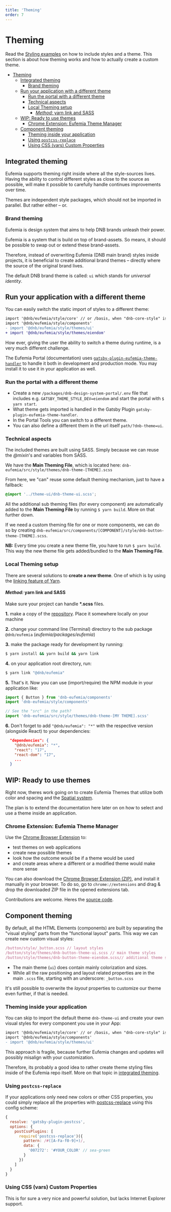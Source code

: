 ```yaml
---
title: 'Theming'
order: 7
---
```


# Theming

Read the [Styling examples](/uilib/usage/customisation/styling) on how to include styles and a theme.
This section is about how theming works and how to actually create a custom theme.

- [Theming](#theming)
  - [Integrated theming](#integrated-theming)
    - [Brand theming](#brand-theming)
  - [Run your application with a different theme](#run-your-application-with-a-different-theme)
    - [Run the portal with a different theme](#run-the-portal-with-a-different-theme)
    - [Technical aspects](#technical-aspects)
    - [Local Theming setup](#local-theming-setup)
      - [_Method:_ yarn link and SASS](#method-yarn-link-and-sass)
  - [WIP: Ready to use themes](#wip-ready-to-use-themes)
    - [Chrome Extension: Eufemia Theme Manager](#chrome-extension-eufemia-theme-manager)
  - [Component theming](#component-theming)
    - [Theming inside your application](#theming-inside-your-application)
    - [Using `postcss-replace`](#using-postcss-replace)
    - [Using CSS (vars) Custom Properties](#using-css-vars-custom-properties)

## Integrated theming

Eufemia supports theming right inside where all the style-sources lives. Having the ability to control different styles as close to the source as possible, will make it possible to carefully handle continues improvements over time.

Themes are independent style packages, which should not be imported in parallel. But rather either – or.

### Brand theming

Eufemia is design system that aims to help DNB brands unleash their power.

Eufemia is a system that is build on top of brand-assets. So means, it should be possible to swap out or extend these brand-assets.

Therefore, instead of overwriting Eufemia (DNB main brand) styles inside projects, it is beneficial to create additional brand themes – directly where the source of the original brand lives.

The default DNB brand theme is called: `ui` which stands for _universal identity_.

## Run your application with a different theme

You can easily switch the static import of styles to a different theme:

```diff
import '@dnb/eufemia/style/core' // or /basis, when "dnb-core-style" is used
import '@dnb/eufemia/style/components'
- import '@dnb/eufemia/style/themes/ui'
+ import '@dnb/eufemia/style/themes/eiendom'
```

How ever, giving the user the ability to switch a theme during runtime, is a very much different challenge.

The Eufemia Portal (documentation) uses [`gatsby-plugin-eufemia-theme-handler`](https://github.com/dnbexperience/eufemia/tree/main/packages/gatsby-plugin-eufemia-theme-handler) to handle it both in development and production mode. You may install it to use it in your application as well.

### Run the portal with a different theme

- Create a new `/packages/dnb-design-system-portal/.env` file that includes e.g. `GATSBY_THEME_STYLE_DEV=eiendom` and start the portal with `$ yarn start`.
- What theme gets imported is handled in the Gatsby Plugin `gatsby-plugin-eufemia-theme-handler`.
- In the Portal Tools you can switch to a different theme.
- You can also define a different them in the url itself `path/?dnb-theme=ui`.

### Technical aspects

The included themes are built using SASS. Simply because we can reuse the _@mixin_'s and variables from SASS.

We have the **Main Theming File**, which is located here: `dnb-eufemia/src/style/themes/dnb-theme-[THEME].scss`

From here, we "can" reuse some default theming mechanism, just to have a fallback:

```scss
@import '../theme-ui/dnb-theme-ui.scss';
```

All the additional sub theming files (for every component) are automatically added to the **Main Theming File** by running `$ yarn build`. More on that further down.

If we need a custom theming file for one or more components, we can do so by creating `dnb-eufemia/src/components/[COMPONENT]/style/dnb-button-theme-[THEME].scss`.

**NB:** Every time you create a new theme file, you have to run `$ yarn build`. This way the new theme file gets added/bundled to the **Main Theming File**.

### Local Theming setup

There are several solutions to **create a new theme**.
One of which is by using the [linking feature of Yarn](https://yarnpkg.com/lang/en/docs/cli/link/).

#### _Method:_ yarn link and SASS

Make sure your project can handle **\*.scss** files.

**1.** make a copy of the [repository](https://github.com/dnbexperience/eufemia). Place it somewhere locally on your machine

**2.** change your command line (Terminal) directory to the sub package `@dnb/eufemia` (_eufemia/packages/eufemia_)

**3.** make the package ready for development by running:

```bash
$ yarn install && yarn build && yarn link
```

**4.** on your application root directory, run:

```bash
$ yarn link "@dnb/eufemia"
```

**5.** That's it. Now you can use (import/require) the NPM module in your application like:

```js
import { Button } from 'dnb-eufemia/components'
import 'dnb-eufemia/style/components'

// See the "src" in the path?
import 'dnb-eufemia/src/style/themes/dnb-theme-[MY THEME].scss'
```

**6.** Don't forget to add `"@dnb/eufemia": "*"` with the respective version (alongside React) to your dependencies:

```json
  "dependencies": {
    "@dnb/eufemia": "*",
    "react": "17",
    "react-dom": "17",
    ...
  }
```

## WIP: Ready to use themes

Right now, theres work going on to create Eufemia Themes that utilize both color and spacing and the [Spatial system](/quickguide-designer/spatial-system).

The plan is to extend the documentation here later on on how to select and use a theme inside an application.

### Chrome Extension: Eufemia Theme Manager

Use the [Chrome Browser Extension](https://chrome.google.com/webstore/detail/eufemia-theme-manager/pijolaebmeacaekbhoefjmhogckdcclb) to:

- test themes on web applications
- create new possible themes
- look how the outcome would be if a theme would be used
- and create areas where a different or a modified theme would make more sense

You can also download the [Chrome Browser Extension (ZIP)](https://github.com/dnbexperience/eufemia-theme-manager/raw/main/eufemia-theme-manager-extension/web-ext-artifacts/eufemia_theme_manager-latest.zip), and install it manually in your browser. To do so, go to `chrome://extensions` and drag & drop the downloaded ZIP file in the opened extensions tab.

Contributions are welcome. Heres the [source code](https://github.com/dnbexperience/eufemia-theme-manager).

## Component theming

By default, all the HTML Elements (components) are built by separating the "visual styling" parts from the "functional layout" parts. This way we can create new custom visual styles:

```js
/button/style/_button.scss // layout styles
/button/style/themes/dnb-button-theme-ui.scss // main theme styles
/button/style/themes/dnb-button-theme-eiendom.scss// additional theme styles
```

- The main theme (`ui`) does contain mainly colorization and sizes.
- While all the raw positioning and layout related properties are in the main `.scss` file, starting with an underscore: `_button.scss`

It's still possible to overwrite the _layout_ properties to customize our theme even further, if that is needed.

### Theming inside your application

You can skip to import the default theme `dnb-theme-ui` and create your own visual styles for every component you use in your App:

```diff
import '@dnb/eufemia/style/core' // or /basis, when "dnb-core-style" is used
import '@dnb/eufemia/style/components'
- import '@dnb/eufemia/style/themes/ui'
```

This approach is fragile, because further Eufemia changes and updates will possibly misalign with your customization.

Therefore, its probably a good idea to rather create theme styling files inside of the Eufemia repo itself. More on that topic in [integrated theming](#integrated-theming).

### Using `postcss-replace`

If your applications only need new colors or other CSS properties, you could simply replace all the properties with [postcss-replace](https://www.npmjs.com/package/postcss-replace) using this config scheme:

```js
{
  resolve: 'gatsby-plugin-postcss',
  options: {
    postCssPlugins: [
      require('postcss-replace')({
        pattern: /#([A-Fa-f0-9]+)/,
        data: {
          '007272': '#YOUR_COLOR' // sea-green
        }
      })
    ]
  }
}
```

### Using CSS (vars) Custom Properties

This is for sure a very nice and powerful solution, but lacks Internet Explorer support.
